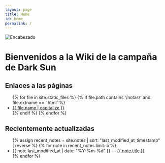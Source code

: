 ```yaml
---
layout: page
title: Home
id: home
permalink: /
---
```


![Encabezado](assets/images/encabezado.jpg)

# Bienvenidos a la Wiki de la campaña de Dark Sun

## Enlaces a las páginas

<ul>
  {% for file in site.static_files %}
    {% if file.path contains '/notas/' and file.extname == '.html' %}
      <li><a href="{{ site.baseurl }}{{ file.path }}">{{ file.name | capitalize }}</a></li>
    {% endif %}
  {% endfor %}
</ul>

## Recientemente actualizadas

<ul>
  {% assign recent_notes = site.notes | sort: "last_modified_at_timestamp" | reverse %}
  {% for note in recent_notes limit: 5 %}
    <li>
      {{ note.last_modified_at | date: "%Y-%m-%d" }} — <a class="internal-link" href="{{ site.baseurl }}{{ note.url }}">{{ note.title }}</a>
    </li>
  {% endfor %}
</ul>

<style>
  .wrapper {
    max-width: 46em;
  }
</style>

